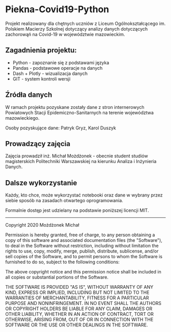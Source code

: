 # Piekna-Covid19-Python

Projekt realizowany dla chętnych uczniów z Liceum Ogólnokształcącego im. Polskiem Macierzy Szkolnej dotyczący analizy danych dotyczących zachorowąń na Covid-19 w województwie mazowieckim. 

## Zagadnienia projektu:
- Python - zapoznanie się z podstawami języka 
- Pandas - podstawowe operacje na danych 
- Dash + Plotly - wizualizacja danych
- GIT - system kontroli wersji

## Źródła danych
W ramach projektu pozyskane zostały dane z stron internerowych Powiatowych Stacji Epidemiczno-Sanitarnych na terenie województwa mazowieckiego.

Osoby pozyskujące dane: Patryk Gryz, Karol Duszyk

## Prowadzący zajęcia
Zajęcia prowadził inż. Michał Możdżonek - obecnie student studiów magisterskich Politechniki Warszawskiej na kierunku Analiza i Inżynieria Danych.

## Dalsze wykorzystanie
Każdy, kto chce, może wykorzystać notebooki oraz dane w wybrany przez siebie sposób na zasadach otwartego oprogramowania.

Formalnie dostęp jest udzielany na podstawie poniższej licencji MIT.

----

Copyright 2020 Możdżonek Michał

Permission is hereby granted, free of charge, to any person obtaining a copy of this software and associated documentation files (the "Software"), to deal in the Software without restriction, including without limitation the rights to use, copy, modify, merge, publish, distribute, sublicense, and/or sell copies of the Software, and to permit persons to whom the Software is furnished to do so, subject to the following conditions:

The above copyright notice and this permission notice shall be included in all copies or substantial portions of the Software.

THE SOFTWARE IS PROVIDED "AS IS", WITHOUT WARRANTY OF ANY KIND, EXPRESS OR IMPLIED, INCLUDING BUT NOT LIMITED TO THE WARRANTIES OF MERCHANTABILITY, FITNESS FOR A PARTICULAR PURPOSE AND NONINFRINGEMENT. IN NO EVENT SHALL THE AUTHORS OR COPYRIGHT HOLDERS BE LIABLE FOR ANY CLAIM, DAMAGES OR OTHER LIABILITY, WHETHER IN AN ACTION OF CONTRACT, TORT OR OTHERWISE, ARISING FROM, OUT OF OR IN CONNECTION WITH THE SOFTWARE OR THE USE OR OTHER DEALINGS IN THE SOFTWARE.